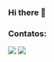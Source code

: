 ### Hi there 👋

### Contatos:

<div>
<a href = "mailto:biancavsmelare@gmail.com"><img src="https://img.shields.io/badge/Gmail-D14836?style=for-the-badge&logo=gmail&logoColor=white" target="_blank"></a>
<a href="linkedin.com/in/bianca-melaré-ba1a89241/" target="_blank"><img src="https://img.shields.io/badge/-LinkedIn-%230077B5?style=for-the-badge&logo=linkedin&logoColor=white" target="_blank"></a>   
</div>
